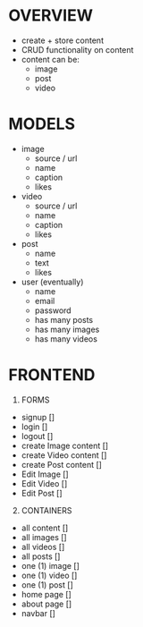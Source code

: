 # OVERVIEW
- create + store content
- CRUD functionality on content
- content can be:
    - image
    - post
    - video


# MODELS

- image
    - source / url
    - name
    - caption
    - likes
- video
    - source / url
    - name
    - caption
    - likes
- post
    - name
    - text
    - likes
- user (eventually)
    - name
    - email
    - password
    - has many posts
    - has many images
    - has many videos


# FRONTEND

1. FORMS
- signup []
- login []
- logout []
- create Image content []
- create Video content []
- create Post content []
- Edit Image []
- Edit Video []
- Edit Post []

2. CONTAINERS
- all content []
- all images []
- all videos []
- all posts []
- one (1) image []
- one (1) video []
- one (1) post []
- home page []
- about page []
- navbar []



